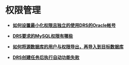 # 权限管理<a name="drs_04_0040"></a>

-   **[如何设置最小化权限且独立的使用DRS的Oracle帐号](如何设置最小化权限且独立的使用DRS的Oracle帐号.md)**  

-   **[DRS要求的MySQL权限有哪些](DRS要求的MySQL权限有哪些.md)**  

-   **[如何将源数据库的用户与权限导出，再导入到目标数据库](如何将源数据库的用户与权限导出-再导入到目标数据库.md)**  

-   **[DRS创建任务后执行自动功能失败](DRS创建任务后执行自动功能失败.md)**  


